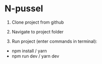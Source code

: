# N-pussel

1) Clone project from github

2) Navigate to project folder

3) Run project (enter commands in terminal):
- npm install / yarn
- npm run dev / yarn dev

